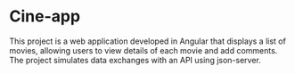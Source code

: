# Cine-app
This project is a web application developed in Angular that displays a list of movies, allowing users to view details of each movie and add comments. The project simulates data exchanges with an API using json-server.
